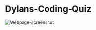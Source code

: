 # Dylans-Coding-Quiz
![Webpage-screenshot](https://user-images.githubusercontent.com/122579901/220235566-4270ca55-e7b2-4e87-955b-0c2478270c1a.PNG)
